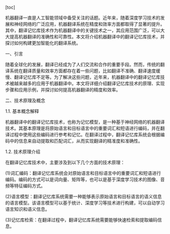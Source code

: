 
[toc]                    
                
                
机器翻译一直是人工智能领域中备受关注的话题。近年来，随着深度学习技术的发展和神经网络的广泛应用，机器翻译系统在精度和效率方面都取得了显著的提升。其中，翻译记忆库技术作为机器翻译中的关键技术之一，其应用范围广泛，可以大大提高机器翻译的准确性和可靠性。本文将介绍机器翻译中的翻译记忆库技术，并探讨如何构建更加智能化的翻译系统。

一、引言

随着全球化的发展，翻译已经成为了人们交流和合作的重要手段。然而，传统的翻译系统在翻译质量和效率方面都存在着一些问题，比如翻译不准确、翻译速度缓慢、翻译记忆库不足等。为了解决这些问题，近年来，机器翻译中的翻译记忆库技术被越来越多的应用于机器翻译中。本文将详细介绍翻译记忆库技术的原理、实现步骤和应用示例，并探讨如何提高机器翻译的精度和效率。

二、技术原理及概念

1.1. 基本概念解释

机器翻译中的翻译记忆库技术，也称为记忆模型，是一种基于神经网络的机器翻译技术。其基本原理是将原始语言和目标语言中的重要词汇和短语进行编码，并在翻译过程中使用这些编码进行参考和记忆。在翻译过程中，翻译记忆库系统会根据编码中的信息来自动提取和匹配词汇，从而实现翻译的精准度和准确性。

1.2. 技术原理介绍

在翻译记忆库技术中，主要涉及到以下几个方面的技术原理：

(1)词汇编码：翻译记忆库系统会对原始语言和目标语言中的重要词汇和短语进行编码。编码的方式可以是词向量、矩阵等，也可以是基于深度学习技术的图像、音频等特征编码方式。

(2)语言模型：翻译记忆库系统需要一种能够表示原始语言和目标语言的语义信息的语言模型。该语言模型可以基于统计、深度学习等技术进行构建，可以自动学习语言知识和语义信息。

(3)记忆库检索：在翻译过程中，翻译记忆库系统需要能够快速检索和提取编码信息。

